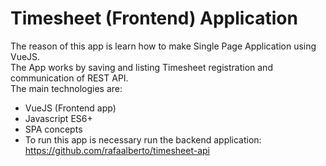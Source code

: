 # Timesheet (Frontend) Application
The reason of this app is learn how to make Single Page Application using VueJS. <br />
The App works by saving and listing Timesheet registration and communication of REST API. <br />
The main technologies are: <br />

- VueJS (Frontend app)
- Javascript ES6+
- SPA concepts
- To run this app is necessary run the backend application: https://github.com/rafaalberto/timesheet-api
